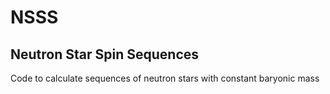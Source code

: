 # NSSS
## Neutron Star Spin Sequences

Code to calculate sequences of neutron stars with constant baryonic mass
